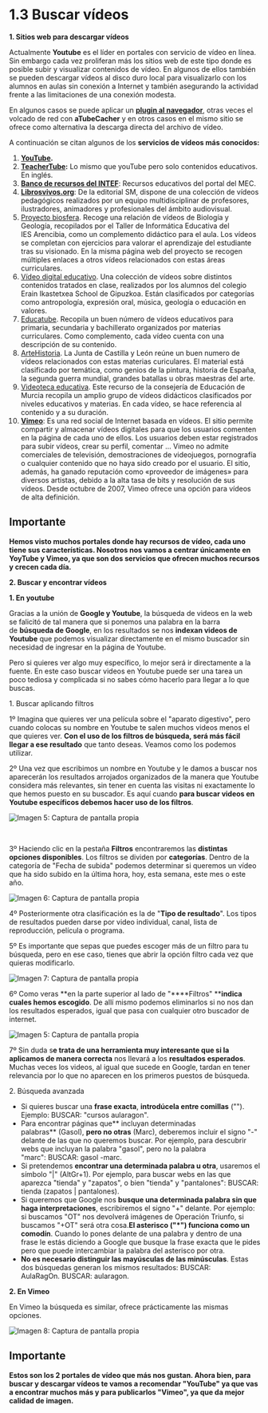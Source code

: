 # 1.3 Buscar vídeos

**1\. Sitios web para descargar vídeos**

Actualmente **Youtube** es el líder en portales con servicio de vídeo en línea. Sin embargo cada vez proliferan más los sitios web de este tipo donde es posible subir y visualizar contenidos de vídeo. En algunos de ellos también se pueden descargar vídeos al disco duro local para visualizarlo con los alumnos en aulas sin conexión a Internet y también asegurando la actividad frente a las limitaciones de una conexión modesta.

En algunos casos se puede aplicar un [**plugin al navegador**](http://es.wikipedia.org/wiki/Complemento_(inform%C3%A1tica)), otras veces el volcado de red con **aTubeCacher** y en otros casos en el mismo sitio se ofrece como alternativa la descarga directa del archivo de vídeo.

A continuación se citan algunos de los **servicios de vídeos más conocidos:**

1.  **[YouTube](http://www.youtube.com).**
2.  **[TeacherTube](http://www.teachertube.com/):** Lo mismo que youTube pero solo contenidos educativos. En inglés. 
3.  [**Banco de recursos del INTEF**](http://recursostic.educacion.es/bancoimagenes/web/): Recursos educativos del portal del MEC. 
4.  [**Librosvivos.org**](http://www.librosvivos.org/videos/): De la editorial SM, dispone de una colección de vídeos pedagógicos realizados por un equipo multidisciplinar de profesores, ilustradores, animadores y profesionales del ámbito audiovisual.
5.  [Proyecto biosfera](http://recursos.cnice.mec.es/biosfera/profesor/videos/videos_actividades.htm). Recoge una relación de vídeos de Biología y Geología, recopilados por el Taller de Informática Educativa del IES Arencibia, como un complemento didáctico para el aula. Los vídeos se completan con ejercicios para valorar el aprendizaje del estudiante tras su visionado. En la misma página web del proyecto se recogen múltiples enlaces a otros vídeos relacionados con estas áreas curriculares.
6.  [Vídeo digital educativo](http://www.videodigitaleducativo.com/). Una colección de vídeos sobre distintos contenidos tratados en clase, realizados por los alumnos del colegio Erain Ikastetxea School de Gipuzkoa. Están clasificados por categorías como antropología, expresión oral, música, geología o educación en valores.
7.  [Educatube](http://www.educatube.es/). Recopila un buen número de vídeos educativos para primaria, secundaria y bachillerato organizados por materias curriculares. Como complemento, cada vídeo cuenta con una descripción de su contenido.
8.  [Arte](http://www.artehistoria.jcyl.es/index.html)[H](http://www.artehistoria.jcyl.es/index.html)[istoria](http://www.artehistoria.jcyl.es/index.html). La Junta de Castilla y León reúne un buen numero de vídeos relacionados con estas materias curiculares. El material está clasificado por temática, como genios de la pintura, historia de España, la segunda guerra mundial, grandes batallas u obras maestras del arte.
9.  [Videoteca educativa](http://www.educarm.es/admin/webForm.php?ar=339&mode=visualizaAplicacionWeb&aplicacion=VIDEOTECA_EDUCATIVA&web=38&zona=PROFESORES&menuSeleccionado=). Este recurso de la consejería de Educación de Murcia recopila un amplio grupo de vídeos didácticos clasificados por niveles educativos y materias. En cada vídeo, se hace referencia al contenido y a su duración.
10.  [**Vimeo**](https://vimeo.com/): Es una red social de Internet basada en vídeos. El sitio permite compartir y almacenar vídeos digitales para que los usuarios comenten en la página de cada uno de ellos. Los usuarios deben estar registrados para subir vídeos, crear su perfil, comentar ... Vimeo no admite comerciales de televisión, demostraciones de videojuegos, pornografía o cualquier contenido que no haya sido creado por el usuario. El sitio, además, ha ganado reputación como «proveedor de imágenes» para diversos artistas, debido a la alta tasa de bits y resolución de sus vídeos. Desde octubre de 2007, Vimeo ofrece una opción para vídeos de alta definición.

## Importante

**Hemos visto muchos portales donde hay recursos de vídeo, cada uno tiene sus características. Nosotros nos vamos a centrar únicamente en YoyTube y Vimeo, ya que son dos servicios que ofrecen muchos recursos y crecen cada día.**

**2\. Buscar y encontrar vídeos**

**1\. En youtube**

Gracias a la unión de **Google y Youtube**, la búsqueda de videos en la web se falicitó de tal manera que si ponemos una palabra en la barra de **búsqueda de Google**, en los resultados se nos **indexan videos de Youtube** que podemos visualizar directamente en el mismo buscador sin necesidad de ingresar en la página de Youtube.

Pero si quieres ver algo muy específico, lo mejor será ir directamente a la fuente. En este caso buscar videos en Youtube puede ser una tarea un poco tediosa y complicada si no sabes cómo hacerlo para llegar a lo que buscas.

1\. Buscar aplicando filtros

1º Imagina que quieres ver una película sobre el "aparato digestivo", pero cuando colocas su nombre en Youtube te salen muchos videos menos el que quieres ver. **Con el uso de los filtros de búsqueda, será más fácil llegar a ese resultado** que tanto deseas. Veamos como los podemos utilizar.

2º Una vez que escribimos un nombre en Youtube y le damos a buscar nos aparecerán los resultados arrojados organizados de la manera que Youtube considera más relevantes, sin tener en cuenta las visitas ni exactamente lo que hemos puesto en su buscador. Es aquí cuando **para buscar videos en Youtube específicos debemos hacer uso de los filtros**.


![Imagen 5: Captura de pantalla propia](img/youtube12.jpg)


 

3º Haciendo clic en la pestaña **Filtros** encontraremos las **distintas opciones disponibles**. Los filtros se dividen por **categorías**. Dentro de la categoría de "Fecha de subida" podemos determinar si queremos un vídeo que ha sido subido en la última hora, hoy, esta semana, este mes o este año.


![Imagen 6: Captura de pantalla propia](img/youtube23.jpg)




4º Posteriormente otra clasificación es la de "**Tipo de resultado**". Los tipos de resultados pueden darse por video individual, canal, lista de reproducción, película o programa.

5º Es importante que sepas que puedes escoger más de un filtro para tu búsqueda, pero en ese caso, tienes que abrir la opción filtro cada vez que quieras modificarlo.


![Imagen 7: Captura de pantalla propia](img/youtube3.jpg)




6º Como veras **en la parte superior al lado de "****Filtros" ****indica cuales hemos escogido**. De allí mismo podemos eliminarlos si no nos dan los resultados esperados, igual que pasa con cualquier otro buscador de internet.


![Imagen 5: Captura de pantalla propia](img/youtube4.jpg)




7º Sin duda s**e trata de una herramienta muy interesante que si la aplicamos de manera correcta** nos llevará a los **resultados esperados**. Muchas veces los videos, al igual que sucede en Google, tardan en tener relevancia por lo que no aparecen en los primeros puestos de búsqueda.

2\. Búsqueda avanzada

*   Si quieres buscar una **frase exacta**, **introdúcela entre comillas** (""). Ejemplo: BUSCAR: "cursos aularagon".
*   Para encontrar páginas que** incluyan determinadas palabras** (Gasol), **pero no otras** (Marc), deberemos incluir el signo "-" delante de las que no queremos buscar. Por ejemplo, para descubrir webs que incluyan la palabra "gasol", pero no la palabra "marc": BUSCAR: gasol -marc.
*   Si pretendemos **encontrar una determinada palabra u otra**, usaremos el símbolo "|" (AltGr+1). Por ejemplo, para buscar webs en las que aparezca "tienda" y "zapatos", o bien "tienda" y "pantalones": BUSCAR: tienda (zapatos | pantalones).
*   Si queremos que Google nos **busque una determinada palabra sin que haga interpretaciones**, escribiremos el signo "+" delante. Por ejemplo: si buscamos "OT" nos devolverá imágenes de Operación Triunfo, si buscamos "+OT" será otra cosa.**El asterisco ("*") funciona como un comodín**. Cuando lo pones delante de una palabra y dentro de una frase le estás diciendo a Google que busque la frase exacta que le pides pero que puede intercambiar la palabra del asterisco por otra. 
*   **No es necesario distinguir las mayúsculas de las minúsculas**. Estas dos búsquedas generan los mismos resultados: BUSCAR: AulaRagOn. BUSCAR: aularagon.

**2\. En Vimeo**

En Vimeo la búsqueda es similar, ofrece prácticamente las mismas opciones.


![Imagen 8: Captura de pantalla propia](img/vimeo1.jpg)




## Importante

**Estos son los 2 portales de vídeo que más nos gustan. Ahora bien, para buscar y descargar vídeos te vamos a recomendar "YouTube" ya que vas a encontrar muchos más y para publicarlos "Vimeo", ya que da mejor calidad de imagen.**

